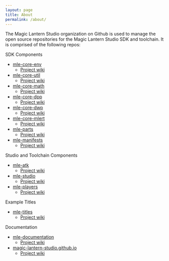 ```yaml
---
layout: page
title: About
permalink: /about/
---
```


The Magic Lantern Studio organization on Github is used to manage the open source repositories for the Magic Lantern Studio SDK and toolchain. It is comprised of the following repos:

SDK Components
* [mle-core-env](https://github.com/magic-lantern-studio/mle-core-env)
  * [Project wiki](https://github.com/magic-lantern-studio/mle-core-env/wiki)
* [mle-core-util](https://github.com/magic-lantern-studio/mle-core-util)
  * [Project wiki](https://github.com/magic-lantern-studio/mle-core-util/wiki)
* [mle-core-math](https://github.com/magic-lantern-studio/mle-core-math)
  * [Project wiki](https://github.com/magic-lantern-studio/mle-core-math/wiki)
* [mle-core-dpp](https://github.com/magic-lantern-studio/mle-core-dwp)
  * [Project wiki](https://github.com/magic-lantern-studio/mle-core-dwp/wiki)
* [mle-core-dwp](https://github.com/magic-lantern-studio/mle-core-dpp)
  * [Project wiki](https://github.com/magic-lantern-studio/mle-core-dpp/wiki)
* [mle-core-mlert](https://github.com/magic-lantern-studio/mle-core-mlert)
  * [Project wiki](https://github.com/magic-lantern-studio/mle-core-mlert/wiki)
* [mle-parts](https://github.com/magic-lantern-studio/mle-parts)
  * [Project wiki](https://github.com/magic-lantern-studio/mle-parts/wiki)
* [mle-manifests](https://github.com/magic-lantern-studio/mle-manifests)
  * [Project wiki](https://github.com/magic-lantern-studio/mle-manifests/wiki)

Studio and Toolchain Components
* [mle-atk](https://github.com/magic-lantern-studio/mle-atk)
  * [Project wiki](https://github.com/magic-lantern-studio/mle-atk/wiki)
* [mle-studio](https://github.com/magic-lantern-studio/mle-studio)
  * [Project wiki](https://github.com/magic-lantern-studio/mle-studio/wiki)
* [mle-players](https://github.com/magic-lantern-studio/mle-players)
  * [Project wiki](https://github.com/magic-lantern-studio/mle-players/wiki)

Example Titles
* [mle-titles](https://github.com/magic-lantern-studio/mle-titles)
  * [Project wiki](https://github.com/magic-lantern-studio/mle-titles/wiki)

Documentation
* [mle-documentation](https://github.com/magic-lantern-studio/mle-documentation)
  * [Project wiki](https://github.com/magic-lantern-studio/mle-documentation/wiki)
* [magic-lantern-studio.github.io](https://github.com/magic-lantern-studio/magic-lantern-studio.github.io)
  * [Project wiki](https://github.com/magic-lantern-studio/magic-lantern-studio.github.io/wiki)

